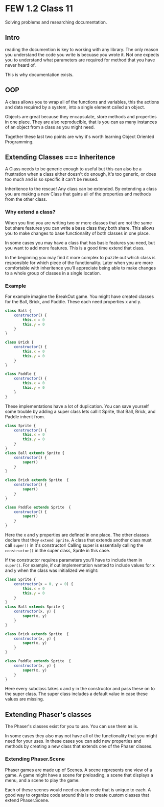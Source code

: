 # FEW 1.2 Class 11

Solving problems and researching documentation. 

## Intro

reading the documention is key to working with any library. The only 
reason you understand the code you write is becuase you wrote it. 
Not one expects you to understand what parameters are required for 
method that you have never heard of.

This is why documentation exists. 

## OOP

A class allows you to wrap all of the functions and variables, this 
the actions and data required by a system, into a single element 
called an object. 

Objects are great because they encapsulate, store methods and 
properties in one place. They are also reproducible, that is you can 
as many instances of an object from a class as you might need. 

Together these last two points are why it's worth learning Object 
Oriented Programming. 

## Extending Classes === Inheritence

A Class needs to be generic enough to useful but this can also be a
frustration when a class either doesn't do enough, it's too generic, or 
does too much and is so specific it can't be reused. 

Inheritence to the rescue! Any class can be extended. By extending a 
class you are making a new Class that gains all of the properties 
and methods from the other class. 

### Why extend a class? 

When you find you are writing two or more classes that are not the same
but share features you can write a base class they both share. This 
allows you to make changes to base functionality of both classes in
one place. 

In some cases you may have a class that has basic features you need, 
but you want to add more features. This is a good time extend that 
class. 

In the beginning you may find it more complex to puzzle out which class
is responsible for which piece of the functionality. Later when you 
are more comfortable with inheritence you'll appreciate being able to 
make changes to a whole group of classes in a single location. 

### Example

For example imagine the BreakOut game. You might have created classes
for the Ball, Brick, and Paddle. These each need properties x and y. 

```JavaScript
class Ball {
	constructor() {
		this.x = 0
		this.y = 0
	}
}

class Brick {
	constructor() {
		this.x = 0
		this.y = 0
	}
}

class Paddle {
	constructor() {
		this.x = 0
		this.y = 0
	}
}
```

These implementations have a lot of duplication. You can save yourself
some trouble by adding a super class lets call it Sprite, that Ball, 
Brick, and Paddle inherit from. 

```JavaScript
class Sprite {
	constructor() {
		this.x = 0
		this.y = 0
	}
}
class Ball extends Sprite {
	constructor() {
		super()
	}
}

class Brick extends Sprite  {
	constructor() {
		super()
	}
}

class Paddle extends Sprite  {
	constructor() {
		super()
	}
}
```

Here the x and y properties are defined in one place. The other classes
declare that they `extend Sprite`. A class that extends another class 
must call `super()` in it's constructor! Calling super is essentially
calling the `constructor()` in the super class, Sprite in this case. 

If the constructor requires parameters you'll have to include them in 
`super()`. For example, if out implementation wanted to include values 
for x and y when the class was initialized we might: 

```JavaScript
class Sprite {
	constructor(x = 0, y = 0) {
		this.x = 0
		this.y = 0
	}
}
class Ball extends Sprite {
	constructor(x, y) {
		super(x, y)
	}
}

class Brick extends Sprite  {
	constructor(x, y) {
		super(x, y)
	}
}

class Paddle extends Sprite  {
	constructor(x, y) {
		super(x, y)
	}
}
```

Here every subclass takes x and y in the constructor and pass these on
to the super class. The super class includes a default value in case 
these values are missing. 

## Extending Phaser's classes

The Phaser's classes exist for you to use. You can use them as is. 

In some cases they also may not have all of the functionality that you might need for your uses. In these cases you can add new properties and methods by creating a new class that extends one of the Phaser classes. 

### Extending Phaser.Scene

Phaser games are made up of Scenes. A scene represents one view of a game. A game might have a scene for preloading, 
a scene that displays a menu, and a scene to play the game. 

Each of these scenes would need custom code that is unique to each. A good way to organize code around this is to create custom classes that extend Phaser.Scene. 








